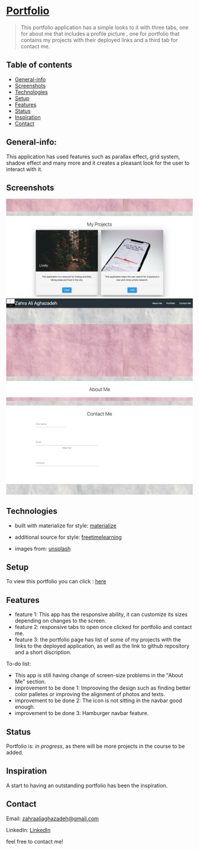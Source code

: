 # [Portfolio](https://zahraaliaghazadeh.github.io/portfolio2/index.html)
> This portfolio application has a simple looks to it with three tabs, one for about me that includes a profile picture , one for portfolio that contains my projects with their deployed links and a third tab for contact me. 

## Table of contents
* [General-info](#General-info)
* [Screenshots](#screenshots)
* [Technologies](#technologies)
* [Setup](#setup)
* [Features](#features)
* [Status](#status)
* [Inspiration](#inspiration)
* [Contact](#contact)

## General-info:
This application has used features such as parallax effect, grid system, shadow effect and many more and it creates a pleasant look for the user to interact with it.


## Screenshots
![Screenshot](assets/images/screenshot1.png)
![Screenshot](assets/images/screenshot2.png)
![Screenshot](assets/images/screenshot3.png)
<!-- ![Screenshot](assets/images/screenshot4.png) -->


## Technologies
* built with materialize for style: [materialize](https://materializecss.com/getting-started.html)

* additional source for style: [freetimelearning](http://www.freetimelearning.com/materialize-css/)

* images from: [unsplash]()


## Setup
To view this portfolio you can click : [here](http://www.unsplash.com/)



## Features
* feature 1: This app has the responsive ability, it can customize its sizes depending on changes to the screen. 
* feature 2: responsive tabs to open once clicked for portfolio and contact me.
* feature 3: the portfolio page has list of some of my projects with the links to the deployed application, as well as the link to github repository and a short discription.


To-do list:
* This app is still having change of screen-size problems in the "About Me" section.
* improvement to be done 1: Improoving the design such as finding better color palletes or improving the alignment of photos and texts.
* improvement to be done 2: The icon is not sitting in the navbar good enough.
* improvement to be done 3: Hamburger navbar feature.



## Status
Portfolio is: _in progress_, as there will be more projects in the course to be added.

## Inspiration
A start to having an outstanding portfolio has been the inspiration.

## Contact
Email: zahraaliaghazadeh@gmail.com

LinkedIn: [LinkedIn](https://www.linkedin.com/in/yalda-aghazade-7a9b0390)

feel free to contact me!
